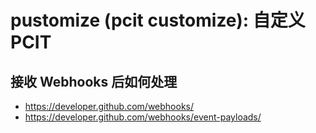 # pustomize (pcit customize): 自定义 PCIT

## 接收 Webhooks 后如何处理

* https://developer.github.com/webhooks/
* https://developer.github.com/webhooks/event-payloads/
